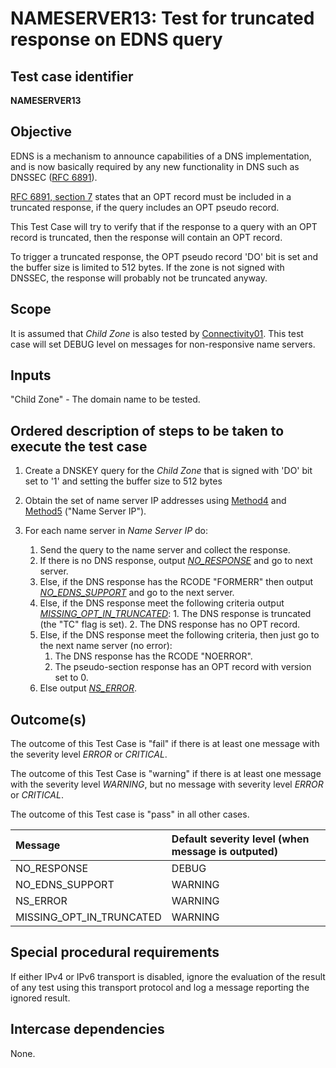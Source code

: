 # NAMESERVER13: Test for truncated response on EDNS query

## Test case identifier

**NAMESERVER13**

## Objective

EDNS is a mechanism to announce capabilities of a DNS implementation,
and is now basically required by any new functionality in DNS such as
DNSSEC ([RFC 6891]).

[RFC 6891, section 7] states that an OPT record must be included
in a truncated response, if the query includes an OPT pseudo record.

This Test Case will try to verify that if the response to a query with an OPT
record is truncated, then the response will contain an OPT record.

To trigger a truncated response, the OPT pseudo record 'DO' bit is set and the
buffer size is limited to 512 bytes. If the zone is not signed with DNSSEC, the
response will probably not be truncated anyway.

## Scope

It is assumed that *Child Zone* is also tested by [Connectivity01]. This test
case will set DEBUG level on messages for non-responsive name servers.

## Inputs

"Child Zone" - The domain name to be tested.

## Ordered description of steps to be taken to execute the test case

1. Create a DNSKEY query for the *Child Zone* that is signed with 'DO' bit
set to '1' and setting the buffer size to 512 bytes

2. Obtain the set of name server IP addresses using [Method4] and [Method5]
   ("Name Server IP").

3. For each name server in *Name Server IP* do:

	1. Send the query to the name server and collect the response.
	2. If there is no DNS response, output *[NO_RESPONSE]* and go to
      	next server.
	3. Else, if the DNS response has the RCODE "FORMERR" then output
      	*[NO_EDNS_SUPPORT]* and go to the next server. 
	4. Else, if the DNS response meet the following criteria output 
        *[MISSING_OPT_IN_TRUNCATED]*:
	        1. The DNS response is truncated (the "TC" flag is set).
	        2. The DNS response has no OPT record.
	5. Else, if the DNS response meet the following criteria,
      	then just go to the next name server (no error):
		1. The DNS response has the RCODE "NOERROR".
		2. The pseudo-section response has an OPT record with version set to 0.
	6. Else output *[NS_ERROR]*.
 
## Outcome(s)

The outcome of this Test Case is "fail" if there is at least one message
with the severity level *ERROR* or *CRITICAL*.

The outcome of this Test Case is "warning" if there is at least one message
with the severity level *WARNING*, but no message with severity level
*ERROR* or *CRITICAL*.

The outcome of this Test case is "pass" in all other cases.

Message                           | Default severity level (when message is outputed)
:---------------------------------|:--------------------------------------------------
NO_RESPONSE                       | DEBUG
NO_EDNS_SUPPORT                   | WARNING
NS_ERROR                          | WARNING
MISSING_OPT_IN_TRUNCATED          | WARNING

## Special procedural requirements

If either IPv4 or IPv6 transport is disabled, ignore the evaluation of the
result of any test using this transport protocol and log a message reporting
the ignored result.

## Intercase dependencies

None.



[Connectivity01]:        ../Connectivity-TP/connectivity01.md
[MISSING_OPT_IN_TRUNCATED]: #outcomes
[Method4]: ../Methods.md#method-4-obtain-glue-address-records-from-parent
[Method5]: ../Methods.md#method-5-obtain-the-name-server-address-records-from-child
[NO_EDNS_SUPPORT]: #outcomes
[NO_RESPONSE]: #outcomes
[NS_ERROR]: #outcomes
[RFC 6891, section 7]: https://tools.ietf.org/html/rfc6891#section-7
[RFC 6891]: https://tools.ietf.org/html/rfc6891
